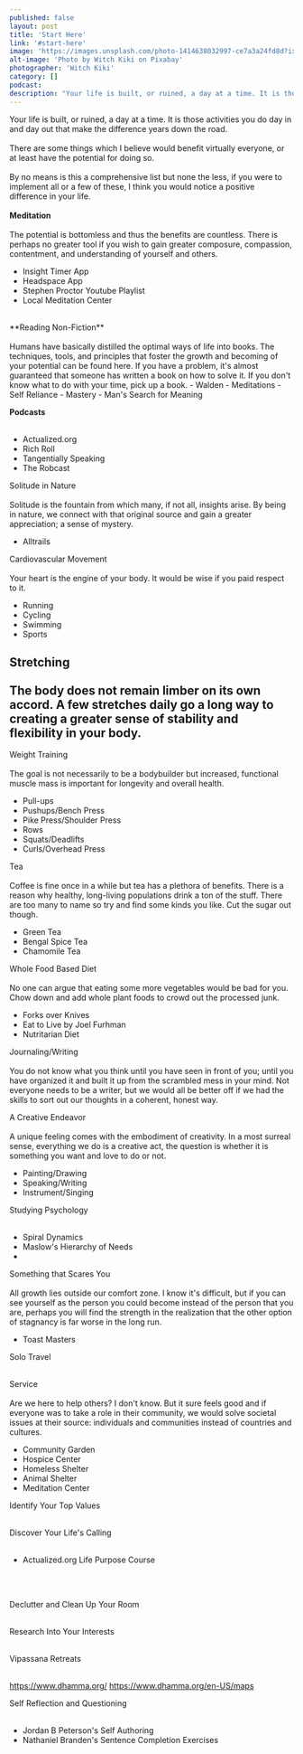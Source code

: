 ```yaml
---
published: false
layout: post
title: 'Start Here'
link: '#start-here'
image: 'https://images.unsplash.com/photo-1414638032997-ce7a3a24fd8d?ixlib=rb-0.3.5&ixid=eyJhcHBfaWQiOjEyMDd9&s=3749bea46178102118dcb35111699af7&auto=format&fit=crop&w=2342&q=80'
alt-image: 'Photo by Witch Kiki on Pixabay'
photographer: 'Witch Kiki'
category: []
podcast: 
description: "Your life is built, or ruined, a day at a time. It is those activities you do day in and day out that make the difference years down the road. "
---
```

Your life is built, or ruined, a day at a time. It is those activities you do day in and day out that make the difference years down the road. 
<br>
<br>
There are some things which I believe would benefit virtually everyone, or at least have the potential for doing so.
<br>
<br>
By no means is this a comprehensive list but none the less, if you were to implement all or a few of these, I think you would notice a positive difference in your life.
<br>
<br>
**Meditation**
<br>
<br>
The potential is bottomless and thus the benefits are countless. There is perhaps no greater tool if you wish to gain greater composure, compassion, contentment, and understanding of yourself and others.
- Insight Timer App
- Headspace App
- Stephen Proctor Youtube Playlist
- Local Meditation Center

<br>
**Reading Non-Fiction**
<br>
<br>
Humans have basically distilled the optimal ways of life into books. The techniques, tools, and principles that foster the growth and becoming of your potential can be found here. If you have a problem, it's almost guaranteed that someone has written a book on how to solve it. If you don't know what to do with your time, pick up a book.
- Walden
- Meditations
- Self Reliance
- Mastery
- Man's Search for Meaning

**Podcasts**
<br>
<br>
- Actualized.org
- Rich Roll
- Tangentially Speaking
- The Robcast

Solitude in Nature
<br>
<br>
Solitude is the fountain from which many, if not all, insights arise. By being in nature, we connect with that original source and gain a greater appreciation; a sense of mystery. 
- Alltrails

Cardiovascular Movement
<br>
<br>
Your heart is the engine of your body. It would be wise if you paid respect to it.
- Running
- Cycling
- Swimming
- Sports

Stretching
<br>
<br>
The body does not remain limber on its own accord. A few stretches daily go a long way to creating a greater sense of stability and flexibility in your body.
- 


Weight Training
<br>
<br>
The goal is not necessarily to be a bodybuilder but increased, functional muscle mass is important for longevity and overall health. 
- Pull-ups
- Pushups/Bench Press
- Pike Press/Shoulder Press
- Rows
- Squats/Deadlifts
- Curls/Overhead Press


Tea
<br>
<br>
Coffee is fine once in a while but tea has a plethora of benefits. There is a reason why healthy, long-living populations drink a ton of the stuff. There are too many to name so try and find some kinds you like. Cut the sugar out though. 
- Green Tea
- Bengal Spice Tea
- Chamomile Tea


Whole Food Based Diet
<br>
<br>
No one can argue that eating some more vegetables would be bad for you. Chow down and add whole plant foods to crowd out the processed junk.
- Forks over Knives
- Eat to Live by Joel Furhman
- Nutritarian Diet

Journaling/Writing
<br>
<br>
You do not know what you think until you have seen in front of you; until you have organized it and built it up from the scrambled mess in your mind. Not everyone needs to be a writer, but we would all be better off if we had the skills to sort out our thoughts in a coherent, honest way.


A Creative Endeavor
<br>
<br>
A unique feeling comes with the embodiment of creativity. In a most surreal sense, everything we do is a creative act, the question is whether it is something you want and love to do or not.
- Painting/Drawing
- Speaking/Writing
- Instrument/Singing

Studying Psychology
<br>
<br>
- Spiral Dynamics
- Maslow's Hierarchy of Needs
- 

Something that Scares You
<br>
<br>
All growth lies outside our comfort zone. I know it's difficult, but if you can see yourself as the person you could become instead of the person that you are, perhaps you will find the strength in the realization that the other option of stagnancy is far worse in the long run.
- Toast Masters

Solo Travel
<br>
<br>


Service
<br>
<br>
Are we here to help others? I don't know. But it sure feels good and if everyone was to take a role in their community, we would solve societal issues at their source: individuals and communities instead of countries and cultures. 
- Community Garden
- Hospice Center
- Homeless Shelter
- Animal Shelter
- Meditation Center

Identify Your Top Values
<br>
<br>

Discover Your Life's Calling
<br>
<br>

- Actualized.org Life Purpose Course
<br>
<br>

Declutter and Clean Up Your Room
<br>
<br>

Research Into Your Interests
<br>
<br>

Vipassana Retreats
<br>
<br>

https://www.dhamma.org/
https://www.dhamma.org/en-US/maps

Self Reflection and Questioning
<br>
<br>

- Jordan B Peterson's Self Authoring
- Nathaniel Branden's Sentence Completion Exercises